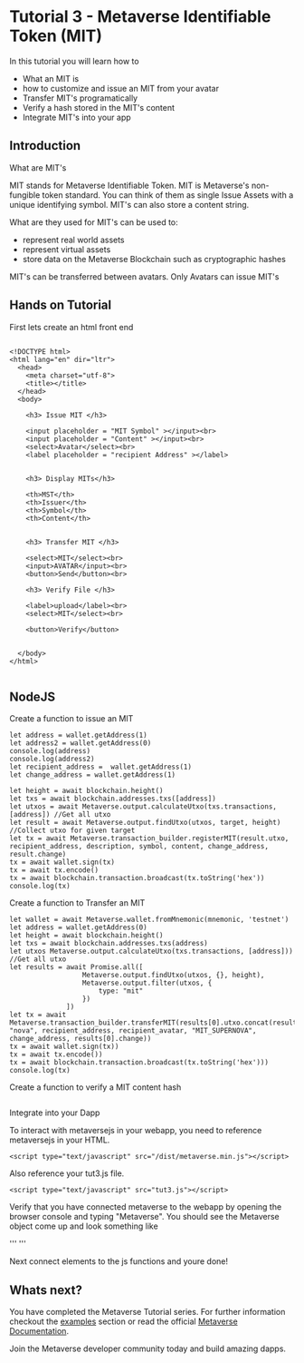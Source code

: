 # Tutorial 3 - Metaverse Identifiable Token (MIT)

In this tutorial you will learn how to

* What an MIT is
* how to customize and issue an MIT from your avatar
* Transfer MIT's programatically
* Verify a hash stored in the MIT's content
* Integrate MIT's into your app


## Introduction
What are MIT's

MIT stands for Metaverse Identifiable Token. MIT is Metaverse's non-fungible token standard. You can think of them as single Issue Assets with a unique identifying symbol. MIT's can also store a content string.

What are they used for
MIT's can be used to:
* represent real world assets
* represent virtual assets
* store data on the Metaverse Blockchain such as cryptographic hashes

MIT's can be transferred between avatars. Only Avatars can issue MIT's


## Hands on Tutorial

First lets create an html front end

```

<!DOCTYPE html>
<html lang="en" dir="ltr">
  <head>
    <meta charset="utf-8">
    <title></title>
  </head>
  <body>

    <h3> Issue MIT </h3>

    <input placeholder = "MIT Symbol" ></input><br>
    <input placeholder = "Content" ></input><br>
    <select>Avatar</select><br>
    <label placeholder = "recipient Address" ></label>


    <h3> Display MITs</h3>

    <th>MST</th>
    <th>Issuer</th>
    <th>Symbol</th>
    <th>Content</th>


    <h3> Transfer MIT </h3>

    <select>MIT</select><br>
    <input>AVATAR</input><br>
    <button>Send</button><br>

    <h3> Verify File </h3>

    <label>upload</label><br>
    <select>MIT</select><br>

    <button>Verify</button>


  </body>
</html>


```

## NodeJS

Create a function to issue an MIT

```
let address = wallet.getAddress(1)
let address2 = wallet.getAddress(0)
console.log(address)
console.log(address2)
let recipient_address =  wallet.getAddress(1)
let change_address = wallet.getAddress(1)

let height = await blockchain.height()
let txs = await blockchain.addresses.txs([address])
let utxos = await Metaverse.output.calculateUtxo(txs.transactions, [address]) //Get all utxo
let result = await Metaverse.output.findUtxo(utxos, target, height) //Collect utxo for given target
let tx = await Metaverse.transaction_builder.registerMIT(result.utxo, recipient_address, description, symbol, content, change_address, result.change)
tx = await wallet.sign(tx)
tx = await tx.encode()
tx = await blockchain.transaction.broadcast(tx.toString('hex'))
console.log(tx)
```

Create a function to Transfer an MIT

```
let wallet = await Metaverse.wallet.fromMnemonic(mnemonic, 'testnet')
let address = wallet.getAddress(0)
let height = await blockchain.height()
let txs = await blockchain.addresses.txs(address)
let utxos Metaverse.output.calculateUtxo(txs.transactions, [address])) //Get all utxo
let results = await Promise.all([
                  Metaverse.output.findUtxo(utxos, {}, height),
                  Metaverse.output.filter(utxos, {
                      type: "mit"
                  })
              ])
let tx = await Metaverse.transaction_builder.transferMIT(results[0].utxo.concat(results[1]), "nova", recipient_address, recipient_avatar, "MIT_SUPERNOVA", change_address, results[0].change))
tx = await wallet.sign(tx))
tx = await tx.encode())
tx = await blockchain.transaction.broadcast(tx.toString('hex')))
console.log(tx)

```

Create a function to verify a MIT content hash
```
```



Integrate into your Dapp

To interact with metaversejs in your webapp, you need to reference metaversejs in your HTML.

```
<script type="text/javascript" src="/dist/metaverse.min.js"></script>
```

Also reference your tut3.js file.

```
<script type="text/javascript" src="tut3.js"></script>
```

Verify that you have connected metaverse to the webapp by opening the browser console and typing "Metaverse". You should see the Metaverse object come up and look something like

''' '''

Next connect elements to the js functions and youre done!

## Whats next?

You have completed the Metaverse Tutorial series. For further information checkout the [examples](https://github.com/antron3000/MetaverseTutorials/tree/master/examples) section or read the official [Metaverse Documentation](https://docs.mvs.org).

Join the Metaverse developer community today and build amazing dapps. 
